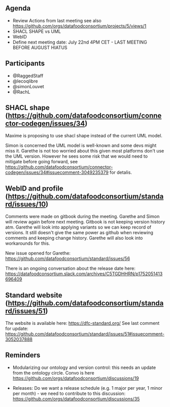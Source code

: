 ## Agenda

- Review Actions from last meeting see also https://github.com/orgs/datafoodconsortium/projects/5/views/1
- SHACL SHAPE vs UML
- WebID
- Define next meeting date: July 22nd 4PM CET - LAST MEETING BEFORE AUGUST HIATUS

## Participants

- @RaggedStaff
- @lecoqlibre
- @simonLouvet
- @RachL

## SHACL shape (https://github.com/datafoodconsortium/connector-codegen/issues/34)

Maxime is proposing to use shacl shape instead of the current UML model.

Simon is concerned the UML model is well-known and some devs might miss it. Garethe is not too worried about this given most platforms don't use the UML version. However he sees some risk that we would need to mitigate before going forward, see https://github.com/datafoodconsortium/connector-codegen/issues/34#issuecomment-3049235379 for detalis.

## WebID and profile (https://github.com/datafoodconsortium/standard/issues/10)

Comments were made on gitbook during the meeting. Garethe and Simon will review again before next meeting. Gitbook is not keeping version history atm. Garethe will look into applying variants so we can keep record of versions. It still doesn't give the same power as github when reviewing comments and keeping change history. Garethe will also look into workarounds for this.

New issue opened for Garethe: https://github.com/datafoodconsortium/standard/issues/56

There is an ongoing conversation about the release date here: https://datafoodconsortium.slack.com/archives/C5TGDHHRN/p1752051413696409

## Standard website (https://github.com/datafoodconsortium/standard/issues/51)

The website is available here: https://dfc-standard.org/ See last comment for update: https://github.com/datafoodconsortium/standard/issues/51#issuecomment-3052037888

## Reminders

- Modularizing our ontology and version control: this needs an update from the ontology circle. Convo is here https://github.com/orgs/datafoodconsortium/discussions/19

- Releases: Do we want a release schedule (e.g. 1 major per year, 1 minor per month) - we need to contribute to this discussion: https://github.com/orgs/datafoodconsortium/discussions/35

